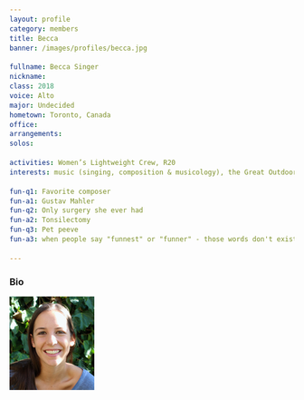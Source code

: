 ```yaml
---
layout: profile
category: members
title: Becca
banner: /images/profiles/becca.jpg

fullname: Becca Singer
nickname: 
class: 2018
voice: Alto
major: Undecided
hometown: Toronto, Canada
office:
arrangements: 
solos:

activities: Women’s Lightweight Crew, R20
interests: music (singing, composition & musicology), the Great Outdoors, physical activity 

fun-q1: Favorite composer
fun-a1: Gustav Mahler
fun-q2: Only surgery she ever had
fun-a2: Tonsilectomy
fun-q3: Pet peeve
fun-a3: when people say "funnest" or "funner" - those words don't exist

---
```


### Bio

![Becca](/images/members/current/becca.jpg)
